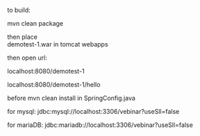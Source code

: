 to build:

mvn clean package

then place  
demotest-1.war
in tomcat webapps

then open url:

localhost:8080/demotest-1

localhost:8080/demotest-1/hello


before   mvn clean install
in SpringConfig.java

for mysql:
jdbc:mysql://localhost:3306/vebinar?useSll=false

for mariaDB:
jdbc:mariadb://localhost:3306/vebinar?useSll=false


